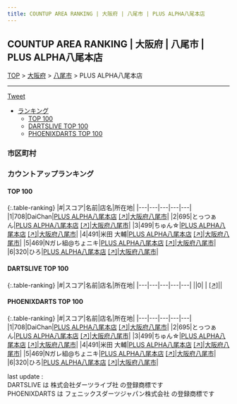 ```yaml
---
title: COUNTUP AREA RANKING | 大阪府 | 八尾市 | PLUS ALPHA八尾本店
---
```

## COUNTUP AREA RANKING | 大阪府 | 八尾市 | PLUS ALPHA八尾本店

[TOP](/darts/rank/) > [大阪府](/darts/rank/大阪府/) > [八尾市](/darts/rank/大阪府/八尾市/) > PLUS ALPHA八尾本店

___

<a href="https://twitter.com/share?ref_src=twsrc%5Etfw" data-text="COUNTUP AREA RANKING | 大阪府八尾市PLUS ALPHA八尾本店" class="twitter-share-button" data-hashtags="DARTSLIVE,PHOENIXDARTS,darts,ダーツ" data-show-count="false">Tweet</a>

* [ランキング](#カウントアップランキング)
    * [TOP 100](#top-100)
    * [DARTSLIVE TOP 100](#dartslive-top-100)
    * [PHOENIXDARTS TOP 100](#phoenixdarts-top-100)

### 市区町村

<ul>

</ul>

### カウントアップランキング

#### TOP 100



{:.table-ranking}
|#|スコア|名前|店名|所在地|
|---|---|---|---|---|
|1|708|<span class="rank-name-pd">DaiChan</span>|<a href="/darts/rank/shops/84324.html">PLUS ALPHA八尾本店</a> <a href="https://vs.phoenixdarts.com/jp/shop/shopDetailInfo/s_84324?s_seq=84324">[↗]</a>|<a href="/darts/rank/大阪府/八尾市">大阪府八尾市</a>|
|2|695|<span class="rank-name-pd">とっつぁん</span>|<a href="/darts/rank/shops/84324.html">PLUS ALPHA八尾本店</a> <a href="https://vs.phoenixdarts.com/jp/shop/shopDetailInfo/s_84324?s_seq=84324">[↗]</a>|<a href="/darts/rank/大阪府/八尾市">大阪府八尾市</a>|
|3|499|<span class="rank-name-pd">ちゅん☆</span>|<a href="/darts/rank/shops/84324.html">PLUS ALPHA八尾本店</a> <a href="https://vs.phoenixdarts.com/jp/shop/shopDetailInfo/s_84324?s_seq=84324">[↗]</a>|<a href="/darts/rank/大阪府/八尾市">大阪府八尾市</a>|
|4|491|<span class="rank-name-pd">米田 大輔</span>|<a href="/darts/rank/shops/84324.html">PLUS ALPHA八尾本店</a> <a href="https://vs.phoenixdarts.com/jp/shop/shopDetailInfo/s_84324?s_seq=84324">[↗]</a>|<a href="/darts/rank/大阪府/八尾市">大阪府八尾市</a>|
|5|469|<span class="rank-name-pd">Nガレ組@ちょニキ</span>|<a href="/darts/rank/shops/84324.html">PLUS ALPHA八尾本店</a> <a href="https://vs.phoenixdarts.com/jp/shop/shopDetailInfo/s_84324?s_seq=84324">[↗]</a>|<a href="/darts/rank/大阪府/八尾市">大阪府八尾市</a>|
|6|320|<span class="rank-name-pd">ひろ</span>|<a href="/darts/rank/shops/84324.html">PLUS ALPHA八尾本店</a> <a href="https://vs.phoenixdarts.com/jp/shop/shopDetailInfo/s_84324?s_seq=84324">[↗]</a>|<a href="/darts/rank/大阪府/八尾市">大阪府八尾市</a>|


#### DARTSLIVE TOP 100



{:.table-ranking}
|#|スコア|名前|店名|所在地|
|---|---|---|---|---|
||0|<span class="rank-name-dl"> </span>|<a href="/darts/rank/shops/.html"></a> <a href="">[↗]</a>|<a href="/darts/rank//"></a>|


#### PHOENIXDARTS TOP 100



{:.table-ranking}
|#|スコア|名前|店名|所在地|
|---|---|---|---|---|
|1|708|<span class="rank-name-pd">DaiChan</span>|<a href="/darts/rank/shops/84324.html">PLUS ALPHA八尾本店</a> <a href="https://vs.phoenixdarts.com/jp/shop/shopDetailInfo/s_84324?s_seq=84324">[↗]</a>|<a href="/darts/rank/大阪府/八尾市">大阪府八尾市</a>|
|2|695|<span class="rank-name-pd">とっつぁん</span>|<a href="/darts/rank/shops/84324.html">PLUS ALPHA八尾本店</a> <a href="https://vs.phoenixdarts.com/jp/shop/shopDetailInfo/s_84324?s_seq=84324">[↗]</a>|<a href="/darts/rank/大阪府/八尾市">大阪府八尾市</a>|
|3|499|<span class="rank-name-pd">ちゅん☆</span>|<a href="/darts/rank/shops/84324.html">PLUS ALPHA八尾本店</a> <a href="https://vs.phoenixdarts.com/jp/shop/shopDetailInfo/s_84324?s_seq=84324">[↗]</a>|<a href="/darts/rank/大阪府/八尾市">大阪府八尾市</a>|
|4|491|<span class="rank-name-pd">米田 大輔</span>|<a href="/darts/rank/shops/84324.html">PLUS ALPHA八尾本店</a> <a href="https://vs.phoenixdarts.com/jp/shop/shopDetailInfo/s_84324?s_seq=84324">[↗]</a>|<a href="/darts/rank/大阪府/八尾市">大阪府八尾市</a>|
|5|469|<span class="rank-name-pd">Nガレ組@ちょニキ</span>|<a href="/darts/rank/shops/84324.html">PLUS ALPHA八尾本店</a> <a href="https://vs.phoenixdarts.com/jp/shop/shopDetailInfo/s_84324?s_seq=84324">[↗]</a>|<a href="/darts/rank/大阪府/八尾市">大阪府八尾市</a>|
|6|320|<span class="rank-name-pd">ひろ</span>|<a href="/darts/rank/shops/84324.html">PLUS ALPHA八尾本店</a> <a href="https://vs.phoenixdarts.com/jp/shop/shopDetailInfo/s_84324?s_seq=84324">[↗]</a>|<a href="/darts/rank/大阪府/八尾市">大阪府八尾市</a>|


<div class="footer border-top border-gray-light mt-5 pt-3 text-right text-gray">
    last update : <span style="font-weight: italic" id="foot_last_modified"></span><br />
    DARTSLIVE は 株式会社ダーツライブ社 の登録商標です<br />
    PHOENIXDARTS は フェニックスダーツジャパン株式会社 の登録商標です<br />
</div>

<script src="https://cdnjs.cloudflare.com/ajax/libs/jquery.tablesorter/2.31.3/js/jquery.tablesorter.min.js" integrity="sha512-qzgd5cYSZcosqpzpn7zF2ZId8f/8CHmFKZ8j7mU4OUXTNRd5g+ZHBPsgKEwoqxCtdQvExE5LprwwPAgoicguNg==" crossorigin="anonymous" referrerpolicy="no-referrer"></script>
<link rel="stylesheet" href="https://cdnjs.cloudflare.com/ajax/libs/jquery.tablesorter/2.31.3/css/theme.default.min.css" integrity="sha512-wghhOJkjQX0Lh3NSWvNKeZ0ZpNn+SPVXX1Qyc9OCaogADktxrBiBdKGDoqVUOyhStvMBmJQ8ZdMHiR3wuEq8+w==" crossorigin="anonymous" referrerpolicy="no-referrer" />
<script>
$(function() {
    $(".table-ranking").tablesorter({sortList:[[0, 0]]});
    $("#foot_last_modified").text(formatDate(new Date(document.lastModified), 'yyyy-MM-dd HH:mm:ss'));
});
</script>

<script async src="https://platform.twitter.com/widgets.js" charset="utf-8"></script>